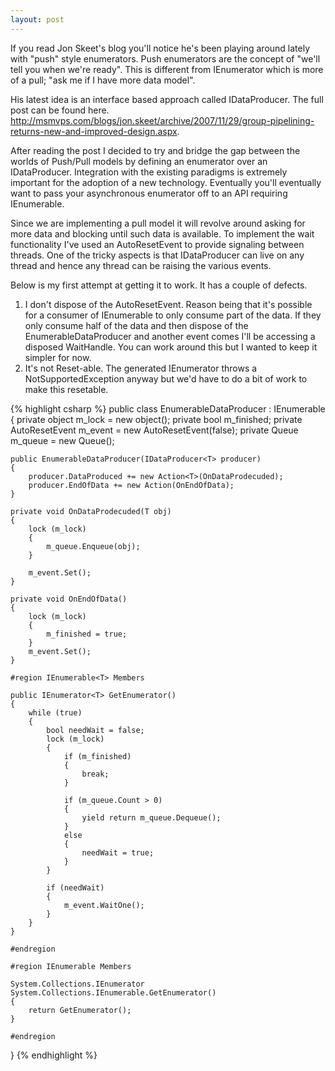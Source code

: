 ```yaml
---
layout: post
---
```

If you read Jon Skeet's blog you'll notice he's been playing around lately with "push" style enumerators.  Push enumerators are the concept of "we'll tell you when we're ready".  This is different from IEnumerator<T> which is more of a pull; "ask me if I have more data model".

His latest idea is an interface based approach called IDataProducer<T>.  The full post can be found here.  <http://msmvps.com/blogs/jon.skeet/archive/2007/11/29/group-pipelining-returns-new-and-improved-design.aspx>.

After reading the post I decided to try and bridge the gap between the worlds of Push/Pull models by defining an enumerator over an IDataProducer<T>.  Integration with the existing paradigms is extremely important for the adoption of a new technology.  Eventually you'll eventually want to pass your asynchronous enumerator off to an API requiring IEnumerable<T>.

Since we are implementing a pull model it will revolve around asking for more data and blocking until such data is available.  To implement the wait functionality I've used an AutoResetEvent to provide signaling between threads.  One of the tricky aspects is that IDataProducer<T> can live on any thread and hence any thread can be raising the various events.  

Below is my first attempt at getting it to work.  It has a couple of defects.

  1. I don't dispose of the AutoResetEvent.  Reason being that it's possible for a consumer of IEnumerable<T> to only consume part of the data.  If they only consume half of the data and then dispose of the EnumerableDataProducer and another event comes I'll be accessing a disposed WaitHandle.  You can work around this but I wanted to keep it simpler for now.
  2. It's not Reset-able.  The generated IEnumerator<T> throws a NotSupportedException anyway but we'd have to do a bit of work to make this resetable. 
    
    
{% highlight csharp %}
public class EnumerableDataProducer<T> : IEnumerable<T>
{
    private object m_lock = new object();
    private bool m_finished;
    private AutoResetEvent m_event = new AutoResetEvent(false);
    private Queue<T> m_queue = new Queue<T>();

    public EnumerableDataProducer(IDataProducer<T> producer)
    {
        producer.DataProduced += new Action<T>(OnDataProdecuded);
        producer.EndOfData += new Action(OnEndOfData);
    }

    private void OnDataProdecuded(T obj)
    {
        lock (m_lock)
        {
            m_queue.Enqueue(obj);
        }

        m_event.Set();
    }

    private void OnEndOfData()
    {
        lock (m_lock)
        {
            m_finished = true;
        }
        m_event.Set();
    }

    #region IEnumerable<T> Members

    public IEnumerator<T> GetEnumerator()
    {
        while (true)
        {
            bool needWait = false;
            lock (m_lock)
            {
                if (m_finished)
                {
                    break;
                }

                if (m_queue.Count > 0)
                {
                    yield return m_queue.Dequeue();
                }
                else
                {
                    needWait = true;
                }
            }

            if (needWait)
            {
                m_event.WaitOne();
            }
        }
    }

    #endregion

    #region IEnumerable Members

    System.Collections.IEnumerator System.Collections.IEnumerable.GetEnumerator()
    {
        return GetEnumerator();
    }

    #endregion
}
{% endhighlight %}

    

